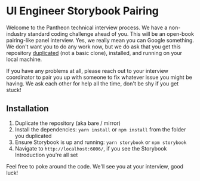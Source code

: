 # UI Engineer Storybook Pairing

Welcome to the Pantheon technical interview process. We have a non-industry standard coding challenge ahead of you. This will be an open-book pairing-like panel interview. Yes, we really mean you can Google something. We don't want you to do any work now, but we do ask that you get this repository [duplicated](https://docs.github.com/en/repositories/creating-and-managing-repositories/duplicating-a-repository) (not a basic clone), installed, and running on your local machine.

If you have any problems at all, please reach out to your interview coordinator to pair you up with someone to fix whatever issue you might be having. We ask each other for help all the time, don't be shy if you get stuck!

## Installation

1. Duplicate the repository (aka bare / mirror)
1. Install the dependencies: `yarn install` or `npm install` from the folder you duplicated
1. Ensure Storybook is up and running: `yarn storybook` or `npm storybook`
1. Navigate to `http://localhost:6006/`, if you see the Storybook Introduction you're all set

Feel free to poke around the code. We'll see you at your interview, good luck!